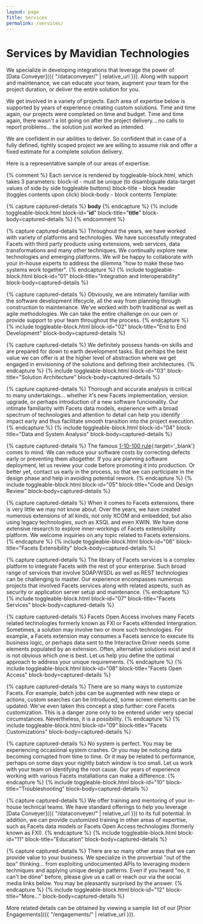 ```yaml
---
layout: page
Title: Services
permalink: /services/
---
```


# Services by Mavidian Technologies

We specialize in developing integrations that leverage the power of [Data&nbsp;Conveyer]({{ "/dataconveyer/" | relative_url }}). Along with support and maintenance, we can educate your team, augment your team for the project duration, or deliver the entire solution for you.

We get involved in a variety of projects. Each area of expertise below is supported by years of experience creating custom solutions. Time and time again, our projects were completed on time and budget. Time and time again, there wasn't a lot going on after the project delivery... no calls to report problems... the solution just worked as intended.

We are confident in our abilities to deliver. So confident that in case of a fully defined, tightly scoped project we are willing to assume risk and offer a fixed estimate for a complete solution delivery.

Here is a representative sample of our areas of expertise.

{% comment %}
  Each service is rendered by toggleable-block.html, which takes 3 parameters:
  block-id - must be unique (to disambiguate data-target values of side by side toggleable buttons)
  block-title - block header (toggles contents upon click)
  block-body - block contents
  Template:
<!-- __title__ -->
{% capture captured-details %}
__body__
{% endcapture %}
{% include toggleable-block.html block-id="__id__" block-title="__title__" block-body=captured-details %}
{% endcomment %}

<!-- Integration and Interoperability -->
{% capture captured-details %}
Throughout the years, we have worked with variety of platforms and technologies. We have successfully integrated Facets with third party products using extensions, web services, data transformations and many other techniques. We continually explore new technologies and emerging platforms. We will be happy to collaborate with your in-house experts to address the dilemma "how to make these two systems work together".
{% endcapture %}
{% include toggleable-block.html block-id="01" block-title="Integration and Interoperability" block-body=captured-details %}

<!-- End to End Development -->
{% capture captured-details %}
Obviously, we are intimately familiar with the software development lifecycle, all the way from planning through construction to maintenance. We’ve worked with both traditional as well as agile methodologies. We can take the entire challenge on our own or provide support to your team throughout the process.
{% endcapture %}
{% include toggleable-block.html block-id="02" block-title="End to End Development" block-body=captured-details %}

<!-- Solution Architecture -->
{% capture captured-details %}
We definitely possess hands-on skills and are prepared for down to earth development tasks. But perhaps the best value we can offer is at the higher level of abstraction where we get engaged in envisioning of the solutions and defining their architectures.
{% endcapture %}
{% include toggleable-block.html block-id="03" block-title="Solution Architecture" block-body=captured-details %}

<!-- Data and System Analysis -->
{% capture captured-details %}
Thorough and accurate analysis is critical to many undertakings... whether it's new Facets implementation, version upgrade, or perhaps introduction of a new software funcionality. Our intimate familiarity with Facets data models, experience with a broad spectrum of technologies and attention to detail can help you identify impact early and thus facilitate smooth transition into the project execution.
{% endcapture %}
{% include toggleable-block.html block-id="04" block-title="Data and System Analysis" block-body=captured-details %}

<!-- Code and Design Review -->
{% capture captured-details %}
The famous [1-10-100 rule](https://totalqualitymanagement.wordpress.com/2009/02/25/what-is-1-10-100-rule/){:target='_blank'} comes to mind. We can reduce your software costs by correcting defects early or preventing them altogether. If you are planning software deployment, let us review your code before promoting it into production. Or better yet, contact us early in the process, so that we can participate in the design phase and help in avoiding potential rework.
{% endcapture %}
{% include toggleable-block.html block-id="05" block-title="Code and Design Review" block-body=captured-details %}

<!-- Facets Extensibility_ -->
{% capture captured-details %}
When it comes to Facets extensions, there is very little we may not know about. Over the years, we have created numerous extensions of all kinds, not only XCOM and embedded, but also using legacy technologies, such as XSQL and even XWIN. We have done extensive research to explore inner-workings of Facets extensibility platform. We welcome inquiries on any topic related to Facets extensions.
{% endcapture %}
{% include toggleable-block.html block-id="06" block-title="Facets Extensibility" block-body=captured-details %}

<!-- Facets Services -->
{% capture captured-details %}
The library of Facets services is a complex platform to integrate Facets with the rest of your enterprise. Such broad range of services that involve SOAP/WSDL as well as REST technologies can be challenging to master. Our experience encompasses numerous projects that involved Facets services along with related aspects, such as security or application server setup and maintenance.
{% endcapture %}
{% include toggleable-block.html block-id="07" block-title="Facets Services" block-body=captured-details %}

<!-- Facets Open Access -->
{% capture captured-details %}
Facets Open Access involves many Facets related technologies formerly known as FXI or Facets eXtended Intergration. Sometimes, a solution may involve two or more such technologies. For example, a Facets extension may consumes a Facets service to execute its business logic, or perhaps data sent to the Interactive Driver needs some elements populated by an extension. Often, alternative solutions exist and it is not obvious which one is best. Let us help you define the optimal approach to address your unique requirements.
{% endcapture %}
{% include toggleable-block.html block-id="08" block-title="Facets Open Access" block-body=captured-details %}

<!-- Facets Customizations -->
{% capture captured-details %}
There are so many ways to customize Facets. For example, batch jobs can be augmented with new steps or actions, custom searches can be introduced, some screen elements can be updated. We've even taken this concept a step further: core Facets customization. This is a danger zone only to be entered under very special circumstances. Nevertheless, it is a possibility.
{% endcapture %}
{% include toggleable-block.html block-id="09" block-title="Facets Customizations" block-body=captured-details %}

<!-- Troubleshooting -->
{% capture captured-details %}
No system is perfect.  You may be experiencing occasional system crashes. Or you may be noticing data becoming corrupted from time to time. Or it may be related to performance, perhaps on some days your nightly batch window is too small. Let us work with your team on identifying the root cause. Our years of experience working with various Facets installations can make a difference.
{% endcapture %}
{% include toggleable-block.html block-id="10" block-title="Troubleshooting" block-body=captured-details %}

<!-- Education -->
{% capture captured-details %}
We offer training and mentoring of your in-house technical teams. We have standard offerings to help you leverage [Data&nbsp;Conveyer]({{ "/dataconveyer/" | relative_url }}) to its full potential. In addition, we can provide customized training in other areas of expertise, such as Facets data models or Facets Open Access technologies (formerly known as FXI).
{% endcapture %}
{% include toggleable-block.html block-id="11" block-title="Education" block-body=captured-details %}

<!-- More... -->
{% capture captured-details %}
There are so many other areas that we can provide value to your business.  We specialize in the proverbial "out of the box" thinking... from exploiting undocumented APIs to leveraging modern techniques and applying unique design patterns. Even if you heard "no, it can't be done" before, please give us a call or reach our via the social media links below. You may be pleasantly surprised by the answer.
{% endcapture %}
{% include toggleable-block.html block-id="12" block-title="More..." block-body=captured-details %}

More related details can be obtained by viewing a sample list of our [Prior Engagements]({{ "/engagements/" | relative_url }}).
